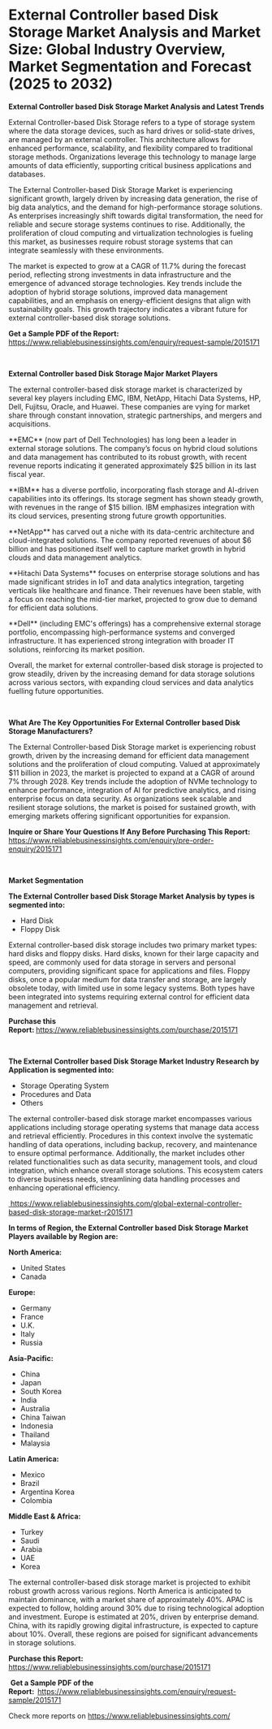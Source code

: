 <p><h1>External Controller based Disk Storage Market Analysis and Market Size: Global Industry Overview, Market Segmentation and Forecast (2025 to 2032)</h1></p><p><strong>External Controller based Disk Storage Market Analysis and Latest Trends</strong></p>
<p><p>External Controller-based Disk Storage refers to a type of storage system where the data storage devices, such as hard drives or solid-state drives, are managed by an external controller. This architecture allows for enhanced performance, scalability, and flexibility compared to traditional storage methods. Organizations leverage this technology to manage large amounts of data efficiently, supporting critical business applications and databases.</p><p>The External Controller-based Disk Storage Market is experiencing significant growth, largely driven by increasing data generation, the rise of big data analytics, and the demand for high-performance storage solutions. As enterprises increasingly shift towards digital transformation, the need for reliable and secure storage systems continues to rise. Additionally, the proliferation of cloud computing and virtualization technologies is fueling this market, as businesses require robust storage systems that can integrate seamlessly with these environments.</p><p>The market is expected to grow at a CAGR of 11.7% during the forecast period, reflecting strong investments in data infrastructure and the emergence of advanced storage technologies. Key trends include the adoption of hybrid storage solutions, improved data management capabilities, and an emphasis on energy-efficient designs that align with sustainability goals. This growth trajectory indicates a vibrant future for external controller-based disk storage solutions.</p></p>
<p><strong>Get a Sample PDF of the Report:&nbsp;</strong> <a href="https://www.reliablebusinessinsights.com/enquiry/request-sample/2015171?utm_campaign=2244&utm_medium=2&utm_source=Github&utm_content=ia&utm_term=11022025&utm_id=external-controller-based-disk-storage">https://www.reliablebusinessinsights.com/enquiry/request-sample/2015171</a></p>
<p>&nbsp;</p>
<p><strong>External Controller based Disk Storage Major Market Players</strong></p>
<p><p>The external controller-based disk storage market is characterized by several key players including EMC, IBM, NetApp, Hitachi Data Systems, HP, Dell, Fujitsu, Oracle, and Huawei. These companies are vying for market share through constant innovation, strategic partnerships, and mergers and acquisitions.</p><p>**EMC** (now part of Dell Technologies) has long been a leader in external storage solutions. The company’s focus on hybrid cloud solutions and data management has contributed to its robust growth, with recent revenue reports indicating it generated approximately $25 billion in its last fiscal year.</p><p>**IBM** has a diverse portfolio, incorporating flash storage and AI-driven capabilities into its offerings. Its storage segment has shown steady growth, with revenues in the range of $15 billion. IBM emphasizes integration with its cloud services, presenting strong future growth opportunities.</p><p>**NetApp** has carved out a niche with its data-centric architecture and cloud-integrated solutions. The company reported revenues of about $6 billion and has positioned itself well to capture market growth in hybrid clouds and data management analytics.</p><p>**Hitachi Data Systems** focuses on enterprise storage solutions and has made significant strides in IoT and data analytics integration, targeting verticals like healthcare and finance. Their revenues have been stable, with a focus on reaching the mid-tier market, projected to grow due to demand for efficient data solutions.</p><p>**Dell** (including EMC's offerings) has a comprehensive external storage portfolio, encompassing high-performance systems and converged infrastructure. It has experienced strong integration with broader IT solutions, reinforcing its market position.</p><p>Overall, the market for external controller-based disk storage is projected to grow steadily, driven by the increasing demand for data storage solutions across various sectors, with expanding cloud services and data analytics fuelling future opportunities.</p></p>
<p>&nbsp;</p>
<p><strong>What Are The Key Opportunities For External Controller based Disk Storage Manufacturers?</strong></p>
<p><p>The External Controller-based Disk Storage market is experiencing robust growth, driven by the increasing demand for efficient data management solutions and the proliferation of cloud computing. Valued at approximately $11 billion in 2023, the market is projected to expand at a CAGR of around 7% through 2028. Key trends include the adoption of NVMe technology to enhance performance, integration of AI for predictive analytics, and rising enterprise focus on data security. As organizations seek scalable and resilient storage solutions, the market is poised for sustained growth, with emerging markets offering significant opportunities for expansion.</p></p>
<p><strong>Inquire or Share Your Questions If Any Before Purchasing This Report:</strong> <a href="https://www.reliablebusinessinsights.com/enquiry/pre-order-enquiry/2015171?utm_campaign=2244&utm_medium=2&utm_source=Github&utm_content=ia&utm_term=11022025&utm_id=external-controller-based-disk-storage">https://www.reliablebusinessinsights.com/enquiry/pre-order-enquiry/2015171</a></p>
<p>&nbsp;</p>
<p><strong>Market Segmentation</strong></p>
<p><strong>The External Controller based Disk Storage Market Analysis by types is segmented into:</strong></p>
<p><ul><li>Hard Disk</li><li>Floppy Disk</li></ul></p>
<p><p>External controller-based disk storage includes two primary market types: hard disks and floppy disks. Hard disks, known for their large capacity and speed, are commonly used for data storage in servers and personal computers, providing significant space for applications and files. Floppy disks, once a popular medium for data transfer and storage, are largely obsolete today, with limited use in some legacy systems. Both types have been integrated into systems requiring external control for efficient data management and retrieval.</p></p>
<p><strong>Purchase this Report:&nbsp;</strong><a href="https://www.reliablebusinessinsights.com/purchase/2015171?utm_campaign=2244&utm_medium=2&utm_source=Github&utm_content=ia&utm_term=11022025&utm_id=external-controller-based-disk-storage">https://www.reliablebusinessinsights.com/purchase/2015171</a></p>
<p>&nbsp;</p>
<p><strong>The External Controller based Disk Storage Market Industry Research by Application is segmented into:</strong></p>
<p><ul><li>Storage Operating System</li><li>Procedures and Data</li><li>Others</li></ul></p>
<p><p>The external controller-based disk storage market encompasses various applications including storage operating systems that manage data access and retrieval efficiently. Procedures in this context involve the systematic handling of data operations, including backup, recovery, and maintenance to ensure optimal performance. Additionally, the market includes other related functionalities such as data security, management tools, and cloud integration, which enhance overall storage solutions. This ecosystem caters to diverse business needs, streamlining data handling processes and enhancing operational efficiency.</p></p>
<p><a href="https://www.reliablebusinessinsights.com/global-external-controller-based-disk-storage-market-r2015171?utm_campaign=2244&utm_medium=2&utm_source=Github&utm_content=ia&utm_term=11022025&utm_id=external-controller-based-disk-storage">&nbsp;https://www.reliablebusinessinsights.com/global-external-controller-based-disk-storage-market-r2015171</a></p>
<p><strong>In terms of Region, the External Controller based Disk Storage Market Players available by Region are:</strong></p>
<p>
    <p> <strong> North America: </strong>
        <ul>
            <li>United States</li>
            <li>Canada</li>
        </ul>
        </p> 
    <p> <strong> Europe: </strong>
        <ul>
            <li>Germany</li>
            <li>France</li>
            <li>U.K.</li>
            <li>Italy</li>
            <li>Russia</li>
        </ul>
        </p> 
    <p> <strong> Asia-Pacific: </strong>
        <ul>
            <li>China</li>
            <li>Japan</li>
            <li>South Korea</li>
            <li>India</li>
            <li>Australia</li>
            <li>China Taiwan</li>
            <li>Indonesia</li>
            <li>Thailand</li>
            <li>Malaysia</li>
        </ul>
        </p> 
    <p> <strong> Latin America: </strong>
        <ul>
            <li>Mexico</li>
            <li>Brazil</li>
            <li>Argentina Korea</li>
            <li>Colombia</li>
        </ul>
        </p> 
    <p> <strong> Middle East & Africa: </strong>
        <ul>
            <li>Turkey</li>
            <li>Saudi</li>
            <li>Arabia</li>
            <li>UAE</li>
            <li>Korea</li>
        </ul>
    </p>
    </p>
<p><p>The external controller-based disk storage market is projected to exhibit robust growth across various regions. North America is anticipated to maintain dominance, with a market share of approximately 40%. APAC is expected to follow, holding around 30% due to rising technological adoption and investment. Europe is estimated at 20%, driven by enterprise demand. China, with its rapidly growing digital infrastructure, is expected to capture about 10%. Overall, these regions are poised for significant advancements in storage solutions.</p></p>
<p><strong>Purchase this Report: </strong><a href="https://www.reliablebusinessinsights.com/purchase/2015171?utm_campaign=2244&utm_medium=2&utm_source=Github&utm_content=ia&utm_term=11022025&utm_id=external-controller-based-disk-storage">https://www.reliablebusinessinsights.com/purchase/2015171</a></p>
<p>&nbsp;<strong>Get a Sample PDF of the Report:&nbsp;&nbsp;</strong><a href="https://www.reliablebusinessinsights.com/enquiry/request-sample/2015171?utm_campaign=2244&utm_medium=2&utm_source=Github&utm_content=ia&utm_term=11022025&utm_id=external-controller-based-disk-storage">https://www.reliablebusinessinsights.com/enquiry/request-sample/2015171</a></p>
<p><strong></strong></p>
<p>Check more reports on <a href="https://www.reliablebusinessinsights.com/?utm_campaign=2244&utm_medium=2&utm_source=Github&utm_content=ia&utm_term=11022025&utm_id=external-controller-based-disk-storage">https://www.reliablebusinessinsights.com/</a></p>